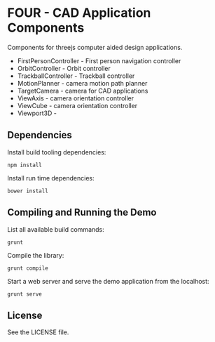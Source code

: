 FOUR - CAD Application Components
=================================

Components for threejs computer aided design applications.
 
 * FirstPersonController - First person navigation controller
 * OrbitController - Orbit controller
 * TrackballController - Trackball controller
 * MotionPlanner - camera motion path planner
 * TargetCamera - camera for CAD applications
 * ViewAxis - camera orientation controller
 * ViewCube - camera orientation controller
 * Viewport3D -  

Dependencies
------------

Install build tooling dependencies:

    npm install
    
Install run time dependencies:

    bower install
    

Compiling and Running the Demo
------------------------------

List all available build commands:

    grunt
    
Compile the library:
    
    grunt compile
    
Start a web server and serve the demo application from the localhost:

    grunt serve


License
-------

See the LICENSE file.
